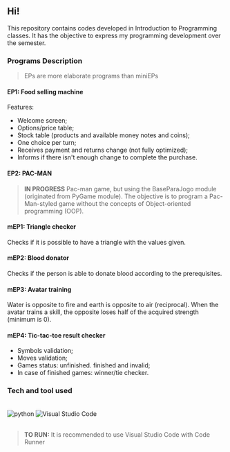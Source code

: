 ## Hi!
This repository contains codes developed in Introduction to Programming classes. It has the objective to express my programming development over the semester.

### Programs Description
> EPs are more elaborate programs than miniEPs

#### EP1: Food selling machine
Features:
* Welcome screen;
* Options/price table;
* Stock table (products and available money notes and coins);
* One choice per turn;
* Receives payment and returns change (not fully optimized);
* Informs if there isn't enough change to complete the purchase.
#### EP2: PAC-MAN
> **IN PROGRESS**
Pac-man game, but using the BaseParaJogo module (originated from PyGame module). The objective is to program a Pac-Man-styled game without the concepts of Object-oriented programming (OOP).
#### mEP1: Triangle checker
Checks if it is possible to have a triangle with the values given.
#### mEP2: Blood donator
Checks if the person is able to donate blood according to the prerequisites.
#### mEP3: Avatar training
Water is opposite to fire and earth is opposite to air (reciprocal). When the avatar trains a skill, the opposite loses half of the acquired strength (minimum is 0).
#### mEP4: Tic-tac-toe result checker
* Symbols validation;
* Moves validation;
* Games status: unfinished. finished and invalid;
* In case of finished games: winner/tie checker.

### Tech and tool used

<div style="display: inline_block"><br/>
  <img align="center" alt="python" src="https://img.shields.io/badge/Python-14354C?style=for-the-badge&logo=python&logoColor=white" />
  <img align="center" alt="Visual Studio Code" src="https://img.shields.io/badge/Visual_Studio_Code-0078D4?style=for-the-badge&logo=visual%20studio%20code&logoColor=white" />
</div><br/>

> **TO RUN:** It is recommended to use Visual Studio Code with Code Runner

